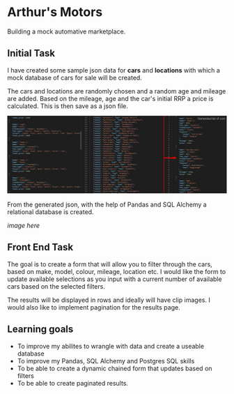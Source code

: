 # Arthur's Motors
Building a mock automative marketplace.

## Initial Task
I have created some sample json data for **cars** and **locations** with which a mock database of cars for sale will be created.

The cars and locations are randomly chosen and a random age and mileage are added. Based on the mileage, age and the car's initial RRP a price is calculated. This is then save as a json file.

![cars for sale json](images/readme/generated_cars_json.jpg)

From the generated json, with the help of Pandas and SQL Alchemy a relational database is created.

*image here*

## Front End Task

The goal is to create a form that will allow you to filter through the cars, based on make, model, colour, mileage, location etc. I would like the form to update available selections as you input with a current number of available cars based on the selected filters.

The results will be displayed in rows and ideally will have clip images. I would also like to implement pagination for the results page.

## Learning goals

- To improve my abilites to wrangle with data and create a useable database
- To improve my Pandas, SQL Alchemy and Postgres SQL skills
- To be able to create a dynamic chained form that updates based on filters
- To be able to create paginated results.
